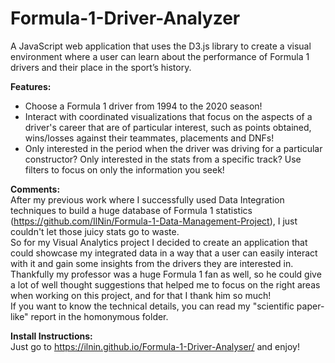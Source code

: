 # Formula-1-Driver-Analyzer
A JavaScript web application that uses the D3.js library to create a visual environment where a user can learn about the performance of Formula 1 drivers and their place in the sport’s history. 


<b>Features:</b>
- Choose a Formula 1 driver from 1994 to the 2020 season!
- Interact with coordinated visualizations that focus on the aspects of a driver's career that are of particular interest, such as points obtained, wins/losses against their teammates, placements and DNFs!
- Only interested in the period when the driver was driving for a particular constructor? Only interested in the stats from a specific track? Use filters to focus on only the information you seek!


<b>Comments:</b><br/>
After my previous work where I successfully used Data Integration techniques to build a huge database of Formula 1 statistics (https://github.com/IlNin/Formula-1-Data-Management-Project), I just couldn't let those juicy stats go to waste.<br/>
So for my Visual Analytics project I decided to create an application that could showcase my integrated data in a way that a user can easily interact with it and gain some insights from the drivers they are interested in. Thankfully my professor was a huge Formula 1 fan as well, so he could give a lot of well thought suggestions that helped me to focus on the right areas when working on this project, and for that I thank him so much!<br/>
If you want to know the technical details, you can read my "scientific paper-like" report in the homonymous folder.<br/>


<b>Install Instructions:</b><br/>
Just go to https://ilnin.github.io/Formula-1-Driver-Analyser/ and enjoy!
